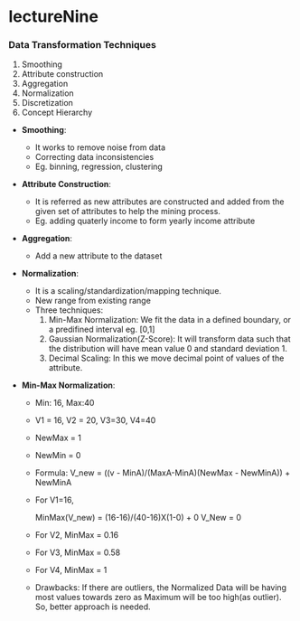 # lectureNine

### Data Transformation Techniques

1. Smoothing
2. Attribute construction
3. Aggregation
4. Normalization
5. Discretization
6. Concept Hierarchy

* __Smoothing__:
  - It works to remove noise from data
  - Correcting data inconsistencies
  - Eg. binning, regression, clustering
  
* __Attribute Construction__:
  - It is referred as new attributes are constructed and added from the given set of attributes to help the mining process.
  - Eg. adding quaterly income to form yearly income attribute
 
* __Aggregation__:
  - Add a new attribute to the dataset

* __Normalization__:
  - It is a scaling/standardization/mapping technique.
  - New range from existing range
  - Three techniques:
    1. Min-Max Normalization: We fit the data in a defined boundary, or a predifined interval eg. [0,1]
    2. Gaussian Normalization(Z-Score): It will transform data such that the distribution will have mean value 0 and standard deviation 1.
    3. Decimal Scaling: In this we move decimal point of values of the attribute.
    
* __Min-Max Normalization__:
  - Min: 16, Max:40
  - V1 = 16, V2 = 20, V3=30, V4=40
  - NewMax = 1
  - NewMin = 0
  
  - Formula: V_new = ((v - MinA)/(MaxA-MinA)(NewMax - NewMinA)) + NewMinA
  
  - For V1=16,
    
    MinMax(V_new) = (16-16)/(40-16)X(1-0) + 0
    V_New = 0
    
  - For V2, MinMax = 0.16
  - For V3, MinMax = 0.58
  - For V4, MinMax = 1
  
  - Drawbacks: If there are outliers, the Normalized Data will be having most values towards zero as Maximum will be too high(as outlier). So, better approach is needed. 


  
    
  


